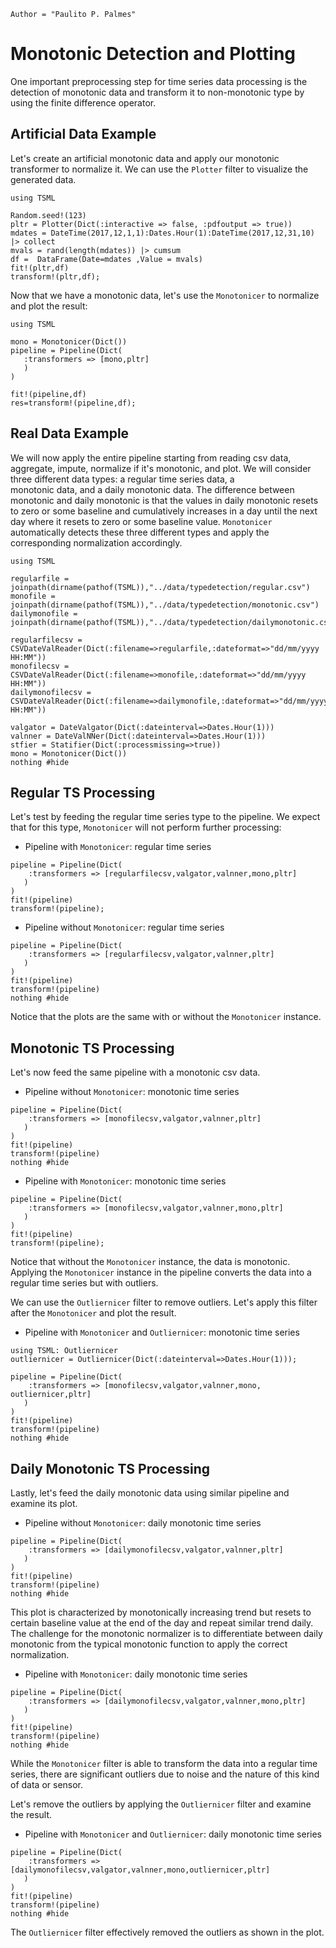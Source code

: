 ```@meta
Author = "Paulito P. Palmes"
```

# Monotonic Detection and Plotting

One important preprocessing step for time series data processing is the detection 
of monotonic data and transform it to non-monotonic type by using the finite difference
operator.

## Artificial Data Example

Let's create an artificial monotonic data and apply our monotonic transformer to normalize it.
We can use the `Plotter` filter to visualize the generated data.

```@example mono
using TSML

Random.seed!(123)
pltr = Plotter(Dict(:interactive => false, :pdfoutput => true))
mdates = DateTime(2017,12,1,1):Dates.Hour(1):DateTime(2017,12,31,10) |> collect
mvals = rand(length(mdates)) |> cumsum
df =  DataFrame(Date=mdates ,Value = mvals)
fit!(pltr,df)
transform!(pltr,df);
```

Now that we have a monotonic data, let's use the `Monotonicer` to normalize and plot the result:

```@example mono
using TSML

mono = Monotonicer(Dict())
pipeline = Pipeline(Dict(
   :transformers => [mono,pltr]
   )
)

fit!(pipeline,df)
res=transform!(pipeline,df);
```

## Real Data Example

We will now apply the entire pipeline 
starting from reading csv data, aggregate, impute, normalize
if it's monotonic, and plot. We will consider three 
different data types: a regular time series data, a  
monotonic data, and a daily monotonic data. The difference between  
monotonic and daily monotonic is that the values in daily monotonic resets to 
zero or some baseline and cumulatively increases in a day until the 
next day where it resets to zero or some baseline value. `Monotonicer`
automatically detects these three different types and apply the corresponding
normalization accordingly.

```@example mono
using TSML

regularfile = joinpath(dirname(pathof(TSML)),"../data/typedetection/regular.csv")
monofile = joinpath(dirname(pathof(TSML)),"../data/typedetection/monotonic.csv")
dailymonofile = joinpath(dirname(pathof(TSML)),"../data/typedetection/dailymonotonic.csv")

regularfilecsv = CSVDateValReader(Dict(:filename=>regularfile,:dateformat=>"dd/mm/yyyy HH:MM"))
monofilecsv = CSVDateValReader(Dict(:filename=>monofile,:dateformat=>"dd/mm/yyyy HH:MM"))
dailymonofilecsv = CSVDateValReader(Dict(:filename=>dailymonofile,:dateformat=>"dd/mm/yyyy HH:MM"))

valgator = DateValgator(Dict(:dateinterval=>Dates.Hour(1)))
valnner = DateValNNer(Dict(:dateinterval=>Dates.Hour(1)))
stfier = Statifier(Dict(:processmissing=>true))
mono = Monotonicer(Dict())
nothing #hide
```

## Regular TS Processing
Let's test by feeding the regular time series type to the pipeline. We expect that for this type,
`Monotonicer` will not perform further processing:


- Pipeline with `Monotonicer`: regular time series
```@example mono
pipeline = Pipeline(Dict(
    :transformers => [regularfilecsv,valgator,valnner,mono,pltr]
   )
)
fit!(pipeline)
transform!(pipeline);
```

- Pipeline without `Monotonicer`: regular time series
```@example mono
pipeline = Pipeline(Dict(
    :transformers => [regularfilecsv,valgator,valnner,pltr]
   )
)
fit!(pipeline)
transform!(pipeline)
nothing #hide
```

Notice that the plots are the same with or without the `Monotonicer` instance.

## Monotonic TS Processing
Let's now feed the same pipeline with a monotonic csv data.

- Pipeline without `Monotonicer`: monotonic time series
```@example mono
pipeline = Pipeline(Dict(
    :transformers => [monofilecsv,valgator,valnner,pltr]
   )
)
fit!(pipeline)
transform!(pipeline)
nothing #hide
```

- Pipeline with `Monotonicer`: monotonic time series
```@example mono
pipeline = Pipeline(Dict(
    :transformers => [monofilecsv,valgator,valnner,mono,pltr]
   )
)
fit!(pipeline)
transform!(pipeline);
```

Notice that without the `Monotonicer` instance, the data is monotonic. Applying
the `Monotonicer` instance in the pipeline converts the data into
a regular time series but with outliers.

We can use the `Outliernicer` filter to remove outliers. Let's apply this filter after the
`Monotonicer` and plot the result.

- Pipeline with `Monotonicer` and `Outliernicer`: monotonic time series
```@example mono
using TSML: Outliernicer
outliernicer = Outliernicer(Dict(:dateinterval=>Dates.Hour(1)));

pipeline = Pipeline(Dict(
    :transformers => [monofilecsv,valgator,valnner,mono, outliernicer,pltr]
   )
)
fit!(pipeline)
transform!(pipeline)
nothing #hide
```

## Daily Monotonic TS Processing
Lastly, let's feed the daily monotonic data using similar pipeline and examine its plot.

- Pipeline without `Monotonicer`: daily monotonic time series
```@example mono
pipeline = Pipeline(Dict(
    :transformers => [dailymonofilecsv,valgator,valnner,pltr]
   )
)
fit!(pipeline)
transform!(pipeline)
nothing #hide
```

This plot is characterized by monotonically increasing trend but resets to certain baseline value 
at the end of the day and repeat similar trend daily. The challenge for the monotonic normalizer
is to differentiate between daily monotonic from the typical monotonic function to apply
the correct normalization.

- Pipeline with `Monotonicer`: daily monotonic time series
```@example mono
pipeline = Pipeline(Dict(
    :transformers => [dailymonofilecsv,valgator,valnner,mono,pltr]
   )
)
fit!(pipeline)
transform!(pipeline)
nothing #hide
```

While the `Monotonicer` filter is able to transform the data into a regular time series,
there are significant outliers due to noise and the nature of this kind of data or sensor.

Let's remove the outliers by applying the `Outliernicer` filter and examine the result.

- Pipeline with `Monotonicer` and `Outliernicer`: daily monotonic time series
```@example mono
pipeline = Pipeline(Dict(
    :transformers => [dailymonofilecsv,valgator,valnner,mono,outliernicer,pltr]
   )
)
fit!(pipeline)
transform!(pipeline)
nothing #hide
```

The `Outliernicer` filter effectively removed the outliers as shown in the plot.
